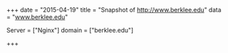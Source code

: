 
+++
date = "2015-04-19"
title = "Snapshot of http://www.berklee.edu"
data = "www.berklee.edu"

Server = ["Nginx"]
domain = ["berklee.edu"]


+++
#
